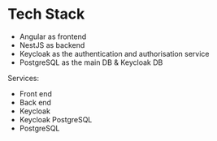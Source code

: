 # Tech Stack
- Angular as frontend 
- NestJS as backend
- Keycloak as the authentication and authorisation service
- PostgreSQL as the main DB & Keycloak DB

Services:
- Front end
- Back end
- Keycloak
- Keycloak PostgreSQL
- PostgreSQL
